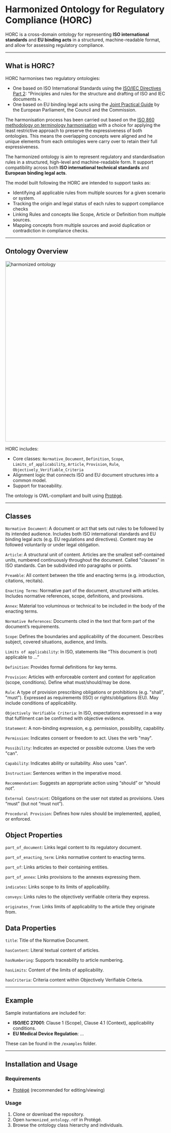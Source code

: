 # Harmonized Ontology for Regulatory Compliance (HORC)

HORC is a cross-domain ontology for representing **ISO international standards** and **EU binding acts** in a structured, machine-readable format, and allow for assessing regulatory compliance.

---

## What is HORC?

HORC harmonises two regulatory ontologies:
- One based on ISO International Standards using the [ISO/IEC Directives Part 2](https://boss.cen.eu/media/yypjl3mn/iso_iec_directives_part2.pdf): "Principles and rules for the structure and drafting of ISO and IEC documents ». 
- One based on EU binding legal acts using the [Joint Practical Guide]([url]eur-lex.europa.eu/content/techleg/KB0213228ENN.pdf) by the European Parliament, the Council and the Commission.

The harmonisation process has been carried out based on the [ISO 860 methodology on terminology harmonisation](https://www.iso.org/fr/standard/40130.html) with a choice for applying the least restrictive approach to preserve the expressiveness of both ontologies. This means the overlapping concepts were aligned and he unique elements from each ontologies were carry over to retain their full expressiveness.

The harmonized ontology is aim to represent regulatory and standardisation rules in a structured, high-level and machine-readable form. 
It support compatibility across both **ISO international technical standards** and **European binding legal acts**. 

The model built following the HORC are intended to support tasks as:
- Identifying all applicable rules from multiple sources for a given scenario or system.
- Tracking the origin and legal status of each rules to support compliance checks
- Linking Rules and concepts like Scope, Article or Definition from multiple sources.
- Mapping concepts from multiple sources and avoid duplication or contradiction in compliance checks.

---

## Ontology Overview

<img width="1143" height="567" alt="harmonized ontology" src="https://github.com/user-attachments/assets/33201701-8a0b-4fd9-b10e-bf4151996b0b" />

HORC includes:
- Core classes: `Normative_Document`, `Definition`, `Scope`, `Limits_of_applicability`, `Article`, `Provision`, `Rule`, `Objectively_Verifiable_Criteria`
- Alignment logic that connects ISO and EU document structures into a common model.
- Support for traceability.

The ontology is OWL-compliant and built using [Protégé](https://protege.stanford.edu/).

---

## Classes

`Normative Document`: A document or act that sets out rules to be followed by its intended audience. Includes both ISO international standards and EU binding legal acts (e.g. EU regulations and directives). Content may be followed voluntarily or under legal obligation.

`Article`: A structural unit of content. Articles are the smallest self-contained units, numbered continuously throughout the document. Called "clauses" in ISO standards. Can be subdivided into paragraphs or points.

`Preamble`: All content between the title and enacting terms (e.g. introduction, citations, recitals).

`Enacting Terms`: Normative part of the document, structured with articles. Includes normative references, scope, definitions, and provisions.

`Annex`: Material too voluminous or technical to be included in the body of the enacting terms.

`Normative References`: Documents cited in the text that form part of the document’s requirements.

`Scope`: Defines the boundaries and applicability of the document. Describes subject, covered situations, audience, and limits.

`Limits of applicability`: In ISO, statements like “This document is (not) applicable to …”

`Definition`: Provides formal definitions for key terms.

`Provision`: Articles with enforceable content and context for application (scope, conditions). Define what must/should/may be done.

`Rule`: A type of provision prescribing obligations or prohibitions (e.g. "shall", "must"). Expressed as requirements (ISO) or rights/obligations (EU). May include conditions of applicability.

`Objectively Verifiable Criteria`: In ISO, expectations expressed in a way that fulfilment can be confirmed with objective evidence.

`Statement`: A non-binding expression, e.g. permission, possibility, capability.

`Permission`: Indicates consent or freedom to act. Uses the verb "may".

`Possibility`: Indicates an expected or possible outcome. Uses the verb "can".

`Capability`: Indicates ability or suitability. Also uses "can".

`Instruction`: Sentences written in the imperative mood.

`Recommendation`: Suggests an appropriate action using “should” or “should not”.

`External Constraint`: Obligations on the user not stated as provisions. Uses “must” (but not “must not”).

`Procedural Provision`: Defines how rules should be implemented, applied, or enforced.

## Object Properties

`part_of_document`: Links legal content to its regulatory document.

`part_of_enacting_term`: Links normative content to enacting terms.

`part_of`: Links articles to their containing entities.

`part_of_annex`: Links provisions to the annexes expressing them.

`indicates`: Links scope to its limits of applicability.

`conveys`: Links rules to the objectively verifiable criteria they express.

`originates_from`: Links limits of applicability to the article they originate from.

## Data Properties

`title`: Title of the Normative Document.

`hasContent`: Literal textual content of articles.

`hasNumbering`: Supports traceability to article numbering.

`hasLimits`: Content of the limits of applicability.

`hasCriteria`: Criteria content within Objectively Verifiable Criteria.

---

## Example

Sample instantiations are included for:
- **ISO/IEC 27001**: Clause 1 (Scope), Clause 4.1 (Context), applicability conditions.
- **EU Medical Device Regulation**: ...

These can be found in the `/examples` folder.

---

## Installation and Usage

### Requirements
- [Protégé](https://protege.stanford.edu/) (recommended for editing/viewing)

### Usage
1. Clone or download the repository.
2. Open `harmonized_ontology.rdf` in Protégé.
3. Browse the ontology class hierarchy and individuals.
